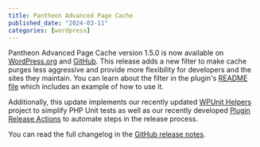 ```yaml
---
title: Pantheon Advanced Page Cache
published_date: "2024-03-11"
categories: [wordpress]
---
```


Pantheon Advanced Page Cache version 1.5.0 is now available on [WordPress.org](https://wordpress.org/plugins/pantheon-advanced-page-cache/) and [GitHub](https://github.com/pantheon-systems/pantheon-advanced-page-cache/releases/tag/1.5.0). This release adds a new filter to make cache purges less aggressive and provide more flexibility for developers and the sites they maintain. You can learn about the filter in the plugin's [README file](https://github.com/pantheon-systems/pantheon-advanced-page-cache?tab=readme-ov-file#ignoring-specific-post-types) which includes an example of how to use it.

Additionally, this update implements our recently updated [WPUnit Helpers](https://github.com/pantheon-systems/wpunit-helpers) project to simplify PHP Unit tests as well as our recently developed [Plugin Release Actions](https://github.com/pantheon-systems/plugin-release-actions) to automate steps in the release process.

You can read the full changelog in the [GitHub release notes](https://github.com/pantheon-systems/pantheon-advanced-page-cache/releases/tag/1.5.0).